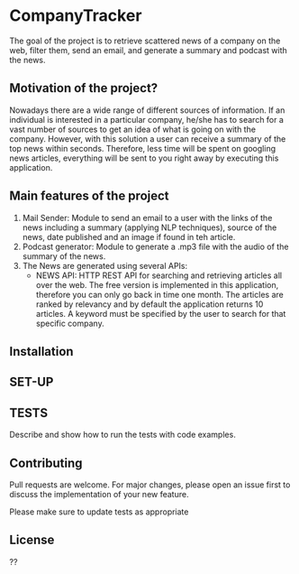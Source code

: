 # CompanyTracker
The goal of the project is to retrieve scattered news of a company on the web, filter them, 
send an email, and generate a summary and podcast with the news. 

## Motivation of the project?
Nowadays there are a wide range of different sources of information. If an individual is interested in a particular company, he/she has to search for a vast number of sources to get an idea of what is going on with the company. However, with this solution a user can receive a summary of the top news within seconds. Therefore, less time will be spent on googling news articles, everything will be sent to you right away by executing this application. 

## Main features of the project

1. Mail Sender: Module to send an email to a user with the links of the news including a summary (applying NLP techniques), source of the news, date published and an image if found in teh article. 
2. Podcast generator: Module to generate a .mp3 file with the audio of the summary of the news. 
3. The News are generated using several APIs:
    - NEWS API: HTTP REST API for searching and retrieving articles all over the web. The free version is           implemented in this application, therefore you can only go back in time one month. The articles are ranked by relevancy and by default the application returns 10 articles. A keyword must be specified by the user to search for that specific company. 


## Installation

## SET-UP

## TESTS 
Describe and show how to run the tests with code examples.


## Contributing 
Pull requests are welcome. For major changes, please open an issue first to discuss the implementation of your new feature. 

Please make sure to update tests as appropriate

## License 

??


